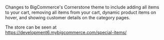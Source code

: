 Changes to BigCommerce's Cornerstone theme to include adding all items to your cart, removing all items from your cart, dynamic product items on hover, and showing customer details on the category pages.

The store can be seen at https://development6.mybigcommerce.com/special-items/